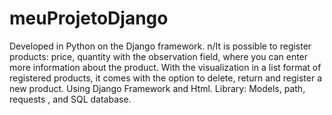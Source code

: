 # meuProjetoDjango

Developed in Python on the Django framework.
n/It is possible to register products: price, quantity with the observation field, where you can enter more information about the product.
With the visualization in a list format of registered products, it comes with the option to delete, return and register a new product. Using Django Framework and Html.
Library: Models, path, requests , and SQL database.
